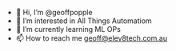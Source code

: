 - 👋 Hi, I’m @geoffpopple
- 👀 I’m interested in All Things Automatiom
- 🌱 I’m currently learning ML OPs
- 📫 How to reach me geoff@elev8tech.com.au

<!---
geoffpopple/geoffpopple is a ✨ special ✨ repository because its `README.md` (this file) appears on your GitHub profile.
You can click the Preview link to take a look at your changes.
--->
